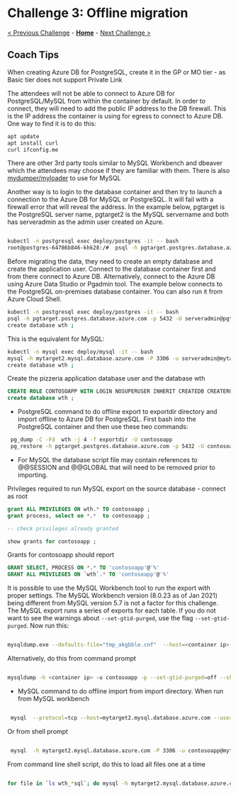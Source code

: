# Challenge 3: Offline migration

[< Previous Challenge](./02-size-analysis.md) - **[Home](./README.md)** - [Next Challenge >](./04-offline-cutover-validation.md)

## Coach Tips

When creating Azure DB for PostgreSQL, create it in the GP or MO tier - as Basic tier does not support Private Link

The attendees will not be able to connect to Azure DB for PostgreSQL/MySQL from within the container by default. In order to connect, they will need to add the public IP address to the DB firewall. This is the IP address the container is using for egress to connect to Azure DB. One way to find it is to do this:

```bash
apt update
apt install curl
curl ifconfig.me
```

There are other 3rd party tools similar to MySQL Workbench and dbeaver which the attendees may choose if they are familiar with them. There is also [mydumper/myloader](https://centminmod.com/mydumper.html) to use for MySQL

Another way is to login to the database container and then try to launch a connection to the Azure DB for MySQL or PostgreSQL. It will fail with a firewall error that will reveal the address. In the example below, pgtarget is the PostgreSQL server name, pgtarget2 is the MySQL servername and both has serveradmin as the admin user created on Azure.

```bash

kubectl -n postgresql exec deploy/postgres -it -- bash
root@postgres-64786b846-khk28:/#  psql -h pgtarget.postgres.database.azure.com -p 5432 -U serveradmin@pgtarget -d postgres

```

Before migrating the data, they need to create an empty database and create the application user. Connect to the database container first and from there connect to Azure DB.
Alternatively, connect to the Azure DB using Azure Data Studio or Pgadmin tool. The example below connects to the PostgreSQL on-premises database container. You can also run it from Azure Cloud Shell. 

```bash
kubectl -n postgresql exec deploy/postgres -it -- bash
psql -h pgtarget.postgres.database.azure.com -p 5432 -U serveradmin@pgtarget -d postgres
create database wth ;
```

This is the equivalent for MySQL:
```bash
kubectl -n mysql exec deploy/mysql -it -- bash
mysql -h mytarget2.mysql.database.azure.com -P 3306 -u serveradmin@mytarget2 -pPassword@servername
create database wth ;
```

Create the pizzeria application database user and the database wth

```sql
CREATE ROLE CONTOSOAPP WITH LOGIN NOSUPERUSER INHERIT CREATEDB CREATEROLE NOREPLICATION PASSWORD 'OCPHack8';
create database wth ;
```

* PostgreSQL command to do offline export to exportdir directory and import offline to Azure DB for PostgreSQL. First bash into the PostgreSQL container and then use these two commands:

```bash
 pg_dump -C -Fd  wth -j 4 -f exportdir -U contosoapp
 pg_restore -h pgtarget.postgres.database.azure.com -p 5432 -U contosoapp@pgtarget -d wth -Fd exportdir
```

* For MySQL the database script file may contain references to @@SESSION and @@GLOBAL that will need to be removed prior to importing.

Privileges required to run MySQL export on the source database - connect as root

```sql
grant ALL PRIVILEGES ON wth.* TO contosoapp ;
grant process, select on *.*  to contosoapp ;

-- check privileges already granted

show grants for contosoapp ;

```
Grants for contosoapp should report

```sql
GRANT SELECT, PROCESS ON *.* TO 'contosoapp'@'%'
GRANT ALL PRIVILEGES ON `wth`.* TO 'contosoapp'@'%'
```

It is possible to use the MySQL Workbench tool to run the export with proper settings. The MySQL Workbench version (8.0.23 as of Jan 2021) being different from MySQL version 5.7 is not a factor for this challenge. The MySQL export runs a series of exports for each table. If you do not want to see the warnings about `--set-gtid-purged`, use the flag  `--set-gtid-purged`. Now run this:

```bash

mysqldump.exe --defaults-file="tmp_akgbble.cnf"  --host=<container ip> --port=3306 --default-character-set=utf8 --user=contosoapp --protocol=tcp --no-data --skip-triggers --skip-column-statistics "wth" "bakestyle" --set-gtid-purged=off

```

 Alternatively, do this from command prompt

 ```bash

mysqldump -h <container ip> -u contosoapp -p --set-gtid-purged=off --skip-column-statistics --databases wth >dump_data.sql

 ```

 * MySQL command to do offline import from import directory. When run from MySQL workbench

```bash

 mysql  --protocol=tcp --host=mytarget2.mysql.database.azure.com --user=contosoapp@mytarget2 --port=3306 --default-character-set=utf8 --comments --database=wth < wth_users.sql

```
 Or from shell prompt

 ```bash

  mysql  -h mytarget2.mysql.database.azure.com -P 3306 -u contosoapp@mytarget2 -pOCPHack8  <dump_data.sql

 ```

 From command line shell script, do this to load all files one at a time

 ```bash

 for file in `ls wth_*sql`; do mysql -h mytarget2.mysql.database.azure.com -P 3306 -u contosoapp@mytarget2 -pOCPHack8 wth <$file; done

 ```


